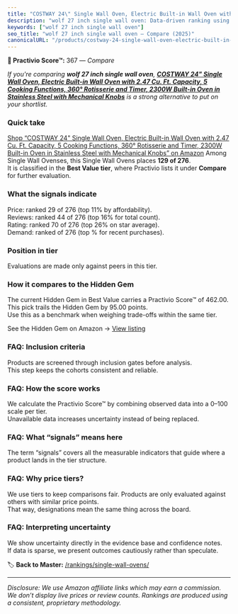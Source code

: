 ```yaml
---
title: "COSTWAY 24\" Single Wall Oven, Electric Built-in Wall Oven with 2.47 Cu. Ft. Capacity, 5 Cooking Functions, 360° Rotisserie and Timer, 2300W Built-in Oven in Stainless Steel with Mechanical Knobs"
description: "wolf 27 inch single wall oven: Data-driven ranking using the Practivio Score™. Positioned by quality, value, demand, findability, momentum."
keywords: ["wolf 27 inch single wall oven"]
seo_title: "wolf 27 inch single wall oven — Compare (2025)"
canonicalURL: "/products/costway-24-single-wall-oven-electric-built-in-wall-oven-with-247-cu-ft-capacity-5-cooking-functions-360-rotisserie-and-timer-2300w-built-in-oven-in-stainless-steel-with-mechanical-knobs-B0BJPRGZDL/"
---
```


**🛒 Practivio Score™:** 367 — _Compare_


*If you're comparing **wolf 27 inch single wall oven**, **[COSTWAY 24" Single Wall Oven, Electric Built-in Wall Oven with 2.47 Cu. Ft. Capacity, 5 Cooking Functions, 360° Rotisserie and Timer, 2300W Built-in Oven in Stainless Steel with Mechanical Knobs](https://www.amazon.com/dp/B0BJPRGZDL?tag=practivio-20)** is a strong alternative to put on your shortlist.*
### Quick take
[Shop “COSTWAY 24" Single Wall Oven, Electric Built-in Wall Oven with 2.47 Cu. Ft. Capacity, 5 Cooking Functions, 360° Rotisserie and Timer, 2300W Built-in Oven in Stainless Steel with Mechanical Knobs” on Amazon](https://www.amazon.com/dp/B0BJPRGZDL?tag=practivio-20)
Among Single Wall Ovenses, this Single Wall Ovens places **129 of 276**.  
It is classified in the **Best Value tier**, where Practivio lists it under **Compare** for further evaluation.

### What the signals indicate
Price: ranked 29 of 276 (top 11% by affordability).  
Reviews: ranked 44 of 276 (top 16% for total count).  
Rating: ranked 70 of 276 (top 26% on star average).  
Demand: ranked  of 276 (top % for recent purchases).

### Position in tier
Evaluations are made only against peers in this tier.

### How it compares to the Hidden Gem
The current Hidden Gem in Best Value carries a Practivio Score™ of 462.00.  
This pick trails the Hidden Gem by 95.00 points.  
Use this as a benchmark when weighing trade-offs within the same tier.  

See the Hidden Gem on Amazon → [View listing](https://www.amazon.com/dp/B07D1KQ9HF?tag=practivio-20)

### FAQ: Inclusion criteria
Products are screened through inclusion gates before analysis.  
This step keeps the cohorts consistent and reliable.

### FAQ: How the score works
We calculate the Practivio Score™ by combining observed data into a 0–100 scale per tier.  
Unavailable data increases uncertainty instead of being replaced.

### FAQ: What “signals” means here
The term “signals” covers all the measurable indicators that guide where a product lands in the tier structure.

### FAQ: Why price tiers?
We use tiers to keep comparisons fair. Products are only evaluated against others with similar price points.  
That way, designations mean the same thing across the board.

### FAQ: Interpreting uncertainty
We show uncertainty directly in the evidence base and confidence notes.  
If data is sparse, we present outcomes cautiously rather than speculate.

<!-- Missing template for Compare/CompareWithinPriceClass -->


🏷️ **Back to Master:** [/rankings/single-wall-ovens/](/rankings/single-wall-ovens/)

---
_Disclosure: We use Amazon affiliate links which may earn a commission. We don’t display live prices or review counts. Rankings are produced using a consistent, proprietary methodology._
